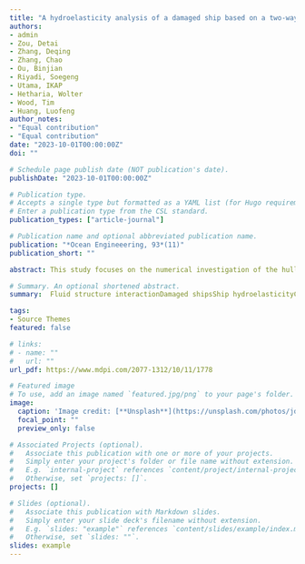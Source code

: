 ```yaml
---
title: "A hydroelasticity analysis of a damaged ship based on a two-way coupled CFD-DMB method"
authors:
- admin
- Zou, Detai 
- Zhang, Deqing 
- Zhang, Chao
- Ou, Binjian
- Riyadi, Soegeng
- Utama, IKAP 
- Hetharia, Wolter 
- Wood, Tim  
- Huang, Luofeng
author_notes:
- "Equal contribution"
- "Equal contribution"
date: "2023-10-01T00:00:00Z"
doi: ""

# Schedule page publish date (NOT publication's date).
publishDate: "2023-10-01T00:00:00Z"

# Publication type.
# Accepts a single type but formatted as a YAML list (for Hugo requirements).
# Enter a publication type from the CSL standard.
publication_types: ["article-journal"]

# Publication name and optional abbreviated publication name.
publication: "*Ocean Engineeering, 93*(11)"
publication_short: ""

abstract: This study focuses on the numerical investigation of the hull girder loads on a flexible containership S175 with intact and damaged conditions advancing in regular head waves. In this study, a two-way coupled fluid-structure interactions framework is applied, in which the interactions between the flooding water inside the damaged tanks and wave fields are modelled by a Computational Fluid Dynamics toolbox OpenFOAM. The structural deformation is predicted using a multibody solver MBDyn. Hydroelasticity computations are performed for two different damage scenarios. The numerical results obtained show that the damaged ship experiences less vertical motions but greater global wave loads than the intact ship. It is also demonstrated that ship damages greatly influence the hull girder vertical bending moments (VBMs), while still water VBM is sensitive to the added weight from flooding water. In specific ship-damage conditions, local hogging moments at several amidship sections are found to exceed the limits specified by international regulations. Therefore, a new safety factor is recommended to avoid hogging moments of damaged ships remain below the limiting value. The results can also be used to determine whether the damaged ship will experience secondary damage due to hydroelastic response, helping with the design of future conventional ships.

# Summary. An optional shortened abstract.
summary:  Fluid structure interactionDamaged shipsShip hydroelasticityComputational fluid dynamicsShip longitudinal strength analysis

tags:
- Source Themes
featured: false

# links:
# - name: ""
#   url: ""
url_pdf: https://www.mdpi.com/2077-1312/10/11/1778

# Featured image
# To use, add an image named `featured.jpg/png` to your page's folder. 
image:
  caption: 'Image credit: [**Unsplash**](https://unsplash.com/photos/jdD8gXaTZsc)'
  focal_point: ""
  preview_only: false

# Associated Projects (optional).
#   Associate this publication with one or more of your projects.
#   Simply enter your project's folder or file name without extension.
#   E.g. `internal-project` references `content/project/internal-project/index.md`.
#   Otherwise, set `projects: []`.
projects: []

# Slides (optional).
#   Associate this publication with Markdown slides.
#   Simply enter your slide deck's filename without extension.
#   E.g. `slides: "example"` references `content/slides/example/index.md`.
#   Otherwise, set `slides: ""`.
slides: example
---
```


<!-- {{% callout note %}}
Click the *Cite* button above to demo the feature to enable visitors to import publication metadata into their reference management software.
{{% /callout %}}

{{% callout note %}}
Create your slides in Markdown - click the *Slides* button to check out the example.
{{% /callout %}}

Add the publication's **full text** or **supplementary notes** here. You can use rich formatting such as including [code, math, and images](https://docs.hugoblox.com/content/writing-markdown-latex/). -->
